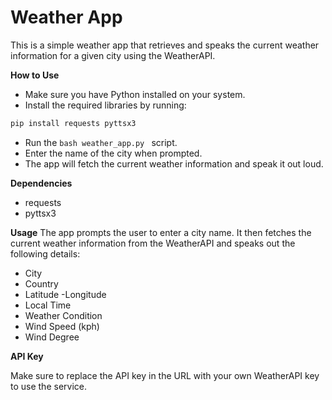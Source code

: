 # Weather App

This is a simple weather app that retrieves and speaks the current weather information for a given city using the WeatherAPI.

**How to Use**
- Make sure you have Python installed on your system.
- Install the required libraries by running:
``` bash 
pip install requests pyttsx3
```
- Run the ```bash weather_app.py ``` script.
- Enter the name of the city when prompted.
- The app will fetch the current weather information and speak it out loud.

**Dependencies**

- requests
- pyttsx3
 
**Usage**
The app prompts the user to enter a city name. It then fetches the current weather information from the WeatherAPI and speaks out the following details:

- City
- Country
- Latitude
-Longitude
- Local Time
- Weather Condition
- Wind Speed (kph)
- Wind Degree
  
**API Key**
  
Make sure to replace the API key in the URL with your own WeatherAPI key to use the service.
